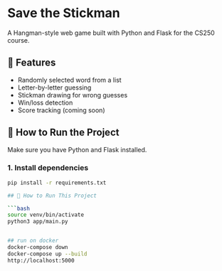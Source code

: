 # Save the Stickman

A Hangman-style web game built with Python and Flask for the CS250 course.

## 🧩 Features

- Randomly selected word from a list
- Letter-by-letter guessing
- Stickman drawing for wrong guesses
- Win/loss detection
- Score tracking (coming soon)

## 🚀 How to Run the Project

Make sure you have Python and Flask installed.

### 1. Install dependencies

```bash
pip install -r requirements.txt

## 🧠 How to Run This Project

```bash
source venv/bin/activate
python3 app/main.py


## run on docker
docker-compose down
docker-compose up --build
http://localhost:5000

